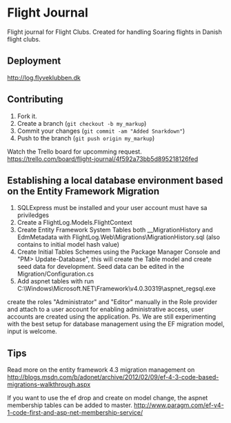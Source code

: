 Flight Journal
=============

Flight journal for Flight Clubs.
Created for handling Soaring flights in Danish flight clubs.

Deployment
------------

http://log.flyveklubben.dk

Contributing
------------

1. Fork it.
2. Create a branch (`git checkout -b my_markup`)
3. Commit your changes (`git commit -am "Added Snarkdown"`)
4. Push to the branch (`git push origin my_markup`)

Watch the Trello board for upcomming request.
https://trello.com/board/flight-journal/4f592a73bb5d895218126fed

Establishing a local database environment based on the Entity Framework Migration
------------
1. SQLExpress must be installed and your user account must have sa priviledges
2. Create a FlightLog.Models.FlightContext 
3. Create Entity Framework System Tables both __MigrationHistory and EdmMetadata with FlightLog.Web\Migrations\MigrationHistory.sql (also contains to initial model hash value)
4. Create Initial Tables Schemes using the Package Manager Console and "PM> Update-Database", this will create the Table model and create seed data for development. Seed data can be edited in the Migration/Configuration.cs
5. Add aspnet tables with run C:\Windows\Microsoft.NET\Framework\v4.0.30319\aspnet_regsql.exe 

create the roles "Administrator" and "Editor" manually in the Role provider and attach to a user account for enabling administrative access, user accounts are created using the application.
Ps. We are still experimenting with the best setup for database management using the EF migration model, input is welcome.

Tips
-------------
Read more on the entity framework 4.3 migration management on
http://blogs.msdn.com/b/adonet/archive/2012/02/09/ef-4-3-code-based-migrations-walkthrough.aspx

If you want to use the ef drop and create on model change, the aspnet membership tables can be added to master.
http://www.paragm.com/ef-v4-1-code-first-and-asp-net-membership-service/
